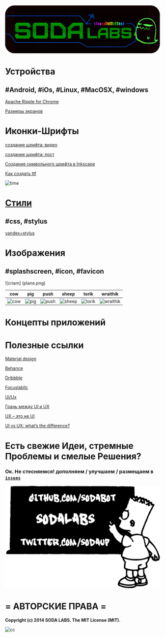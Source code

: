 ![](soda_logo2.png)
# Устройства 

## #Android, #iOs, #Linux, #MacOSX, #windows

[Apache Ripple for Chrome](https://chrome.google.com/webstore/detail/ripple-emulator-beta/geelfhphabnejjhdalkjhgipohgpdnoc)

[Размеры экранов](http://habrahabr.ru/post/169141/)

# Иконки-Шрифты 

[создание шрифта: видео](http://www.youtube.com/watch?v=_KX-e6sijGE)

[создание шрифта: пост](http://www.intridea.com/blog/2012/4/24/symbol-font)

[Создание символьного шрифта в Inkscape](http://ninniah.ru/sozdanie-simvolnogo-shrifta-v-inkscape.html)

[Как создать ttf](http://macnoob.ru/freewrite/kak-sozdat-ttf-shrift-iz-izobrageniy-fontographer/)


![time](https://cloud.githubusercontent.com/assets/3838734/4529324/a9fabc0e-4d76-11e4-96a7-e411a868593d.png)

# [Стили](stylus)
## #css, #stylus

[yandex+stylus](http://habrahabr.ru/company/yandex/blog/169415/)

# Изображения 
## #splashscreen, #icon, #favicon

![criam] (plane.png)

|  cow |   pig   |   push  |  sheep  |  torik  | wraithik|
|-----|---------|---------|---------|---------|---------|
|![cow](https://cloud.githubusercontent.com/assets/3838734/3906124/016e129e-22f0-11e4-9881-0cd580b6ef77.png)     |![pig](https://cloud.githubusercontent.com/assets/3838734/3906126/017abd1e-22f0-11e4-9fa8-72fb4ab64bbe.png)|![push](https://cloud.githubusercontent.com/assets/3838734/3906125/0177b312-22f0-11e4-8d3b-66c523e1a5c8.png)|![sheep](https://cloud.githubusercontent.com/assets/3838734/3906122/01628d84-22f0-11e4-94b9-29238cd6c677.png)|![torik](https://cloud.githubusercontent.com/assets/3838734/3906123/016c7a06-22f0-11e4-8c10-9331103b3072.png)|![wraithik](https://cloud.githubusercontent.com/assets/3838734/3906121/015f4c3c-22f0-11e4-9d87-2071362645a6.png)| 



# Концепты приложений


# Полезные ссылки

[Material design](https://www.google.com/design/spec/material-design/introduction.html#introduction-goals)

[Behance](https://www.behance.net/)

[Dribbble](https://dribbble.com/)

[Focuslabllc](http://focuslabllc.com/)

[Ui/Ux](http://www.kasper.by/help/chto-takoe-ux-i-ui-dizain/)

[Грань между UI и UX](http://habrahabr.ru/post/190840/)

[UX – это не UI](http://www.cmsmagazine.ru/library/items/usability/ux-is-not-ui/)

[UI vs UX: what’s the difference?](http://www.webdesignerdepot.com/2012/06/ui-vs-ux-whats-the-difference/)









# Есть свежие Идеи, стремные Проблемы и смелые Решения? 
### Ок. Не стесняемся! дополняем / улучшаем / размещаем в [`issues`](https://github.com/soda-io/UI-UX/issues/new)



![](sodabart.png)

# = АВТОРСКИЕ ПРАВА =

**Copyright (c) 2014 SODA LABS. The MIT License (MIT).**
  
  ![cc](https://cloud.githubusercontent.com/assets/3838734/4271150/c9449722-3cd4-11e4-8655-72ffe56c7dbf.png)

   
